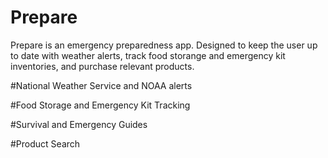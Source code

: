 # Prepare

Prepare is an emergency preparedness app. Designed to keep the user up to date with weather alerts, track food storange and emergency kit inventories, and purchase relevant products. 

#National Weather Service and NOAA alerts

#Food Storage and Emergency Kit Tracking

#Survival and Emergency Guides

#Product Search